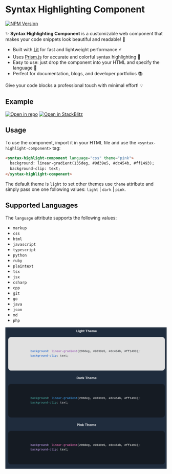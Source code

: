 # Syntax Highlighting Component

[![NPM Version](https://img.shields.io/npm/v/syntax-highlight-component?style=for-the-badge&link=https%3A%2F%2Fwww.npmjs.com%2Fpackage%2Fsyntax-highlight-component)](https://www.npmjs.com/package/syntax-highlight-component)

✨ **Syntax Highlighting Component** is a customizable web component that makes your code snippets look beautiful and readable! 🚀

- Built with [Lit](https://lit.dev/) for fast and lightweight performance ⚡
- Uses [Prism.js](https://prismjs.com/) for accurate and colorful syntax highlighting 🎨
- Easy to use: just drop the component into your HTML and specify the language 📝
- Perfect for documentation, blogs, and developer portfolios 📚

Give your code blocks a professional touch with minimal effort! 💡

## Example

[![Open in repo](https://img.shields.io/badge/github-pages?style=for-the-badge&logo=github&logoColor=white&color=black)](https://github.com/Magda98/syntax-highlight-component/tree/master/examples/syntax-highlight-example)
[![Open in StackBlitz](https://img.shields.io/badge/Stackblitz-fff?style=for-the-badge&logo=stackblitz&logoColor=white&labelColor=%231374EF&color=%231374EF)](https://github.com/Magda98/syntax-highlight-component/tree/master/examples/syntax-highlight-example)

## Usage

To use the component, import it in your HTML file and use the `<syntax-highlight-component>` tag:

```html
<syntax-highlight-component language="css" theme="pink">
  background: linear-gradient(135deg, #9d39e5, #dc454b, #ff1493);
  background-clip: text;
</syntax-highlight-component>
```

The default theme is `light` to set other themes use `theme` attribute and simply pass one one following values: `light` | `dark` | `pink`.

## Supported Languages

The `language` attribute supports the following values:

- `markup`
- `css`
- `html`
- `javascript`
- `typescript`
- `python`
- `ruby`
- `plaintext`
- `tsx`
- `jsx`
- `csharp`
- `cpp`
- `git`
- `go`
- `java`
- `json`
- `md`
- `php`

![code highlight example](https://github.com/Magda98/syntax-highlight-component/blob/master/docs/image.png)
